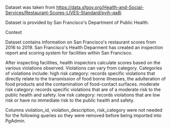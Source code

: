 Dataset was taken from https://data.sfgov.org/Health-and-Social-Services/Restaurant-Scores-LIVES-Standard/pyih-qa8i

Dataset is provided by San Francisco's Department of Public Health.

Context

Dataset contains information on San Francisco's restaurant scores from 2016 to 2019. San Francisco's Health Deparment has created an inspection report and scoring system for facilities within San Francisco. 

After inspecting facilities, health inspectors calculate scores based on the various violations observed. Violations can vary from category. Categories of violations include: 
high risk category: records specific violations that directly relate to the transmission of food borne illnesses, the adulteration of food products and the contamination of food-contact surfaces.
moderate risk category: records specific violations that are of a moderate risk to the public health and safety.
low risk category: records violations that are low risk or have no immediate risk to the public health and safety.



Columns violation_id, violation_description, risk_category were not needed for the following queries so they were removed before being imported into PgAdmin.
